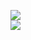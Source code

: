 [![](https://img.shields.io/badge/Made%20With-Github%20Spray-lightgrey.svg?style=for-the-badge&logo=github)](https://github.com/Annihil/github-spray#10823)  
[![](https://i.imgur.com/2DrTn0Z.gif)](https://github.com/Annihil/github-spray)